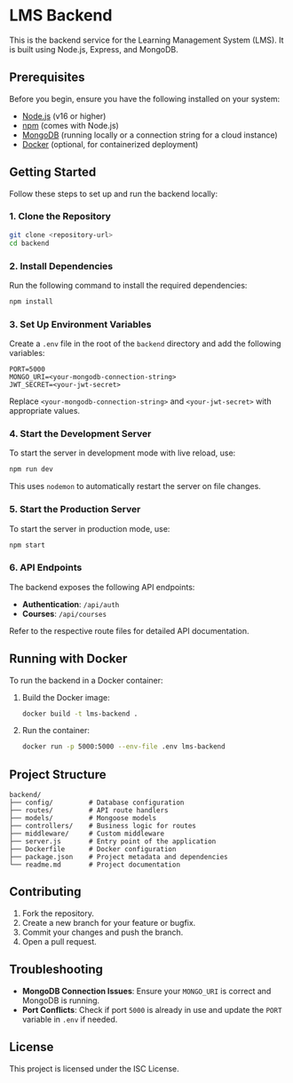 # LMS Backend

This is the backend service for the Learning Management System (LMS). It is built using Node.js, Express, and MongoDB.

## Prerequisites

Before you begin, ensure you have the following installed on your system:

- [Node.js](https://nodejs.org/) (v16 or higher)
- [npm](https://www.npmjs.com/) (comes with Node.js)
- [MongoDB](https://www.mongodb.com/) (running locally or a connection string for a cloud instance)
- [Docker](https://www.docker.com/) (optional, for containerized deployment)

## Getting Started

Follow these steps to set up and run the backend locally:

### 1. Clone the Repository

```bash
git clone <repository-url>
cd backend
```

### 2. Install Dependencies

Run the following command to install the required dependencies:

```bash
npm install
```

### 3. Set Up Environment Variables

Create a `.env` file in the root of the `backend` directory and add the following variables:

```
PORT=5000
MONGO_URI=<your-mongodb-connection-string>
JWT_SECRET=<your-jwt-secret>
```

Replace `<your-mongodb-connection-string>` and `<your-jwt-secret>` with appropriate values.

### 4. Start the Development Server

To start the server in development mode with live reload, use:

```bash
npm run dev
```

This uses `nodemon` to automatically restart the server on file changes.

### 5. Start the Production Server

To start the server in production mode, use:

```bash
npm start
```

### 6. API Endpoints

The backend exposes the following API endpoints:

- **Authentication**: `/api/auth`
- **Courses**: `/api/courses`

Refer to the respective route files for detailed API documentation.

## Running with Docker

To run the backend in a Docker container:

1. Build the Docker image:

   ```bash
   docker build -t lms-backend .
   ```

2. Run the container:

   ```bash
   docker run -p 5000:5000 --env-file .env lms-backend
   ```

## Project Structure

```
backend/
├── config/         # Database configuration
├── routes/         # API route handlers
├── models/         # Mongoose models
├── controllers/    # Business logic for routes
├── middleware/     # Custom middleware
├── server.js       # Entry point of the application
├── Dockerfile      # Docker configuration
├── package.json    # Project metadata and dependencies
└── readme.md       # Project documentation
```

## Contributing

1. Fork the repository.
2. Create a new branch for your feature or bugfix.
3. Commit your changes and push the branch.
4. Open a pull request.

## Troubleshooting

- **MongoDB Connection Issues**: Ensure your `MONGO_URI` is correct and MongoDB is running.
- **Port Conflicts**: Check if port `5000` is already in use and update the `PORT` variable in `.env` if needed.

## License

This project is licensed under the ISC License.


